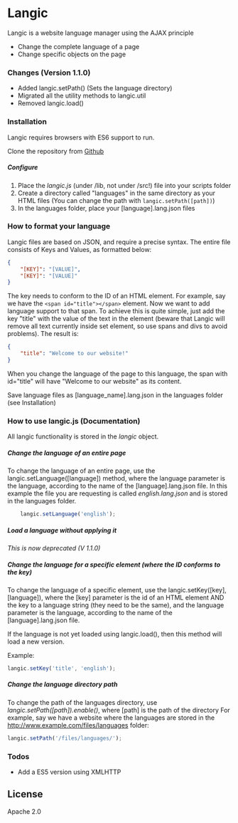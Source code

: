 # Langic

Langic is a website language manager using the AJAX principle

  - Change the complete language of a page
  - Change specific objects on the page

### Changes (Version 1.1.0)
+ Added langic.setPath() (Sets the language directory)
+ Migrated all the utility methods to langic.util
+ Removed langic.load()

### Installation

Langic requires browsers with ES6 support to run.

Clone the repository from [Github](https://github.com/IcarusWS/langic)

##### Configure
1. Place the _langic.js_ (under /lib, not under /src!) file into your scripts folder
2. Create a directory called "languages" in the same directory as your HTML files (You can change the path with ```langic.setPath([path])```)
3. In the languages folder, place your [language].lang.json files

### How to format your language
Langic files are based on JSON, and require a precise syntax. The entire file consists of Keys and Values, as formatted below:

```json
{
    "[KEY]": "[VALUE]",
    "[KEY]": "[VALUE]"
}
```
The key needs to conform to the ID of an HTML element. For example, say we have the ```<span id="title"></span>``` element.
Now we want to add language support to that span. To achieve this is quite simple, just add the key "title" with the value of the text in the element (beware that Langic will remove all text currently inside set element, so use spans and divs to avoid problems). The result is:

```json
{
    "title": "Welcome to our website!"
}
```
When you change the language of the page to this language, the span with id="title" will have "Welcome to our website" as its content.

Save language files as [language_name].lang.json in the languages folder (see Installation)

### How to use langic.js (Documentation)
All langic functionality is stored in the _langic_ object. 

##### Change the language of an entire page
To change the language of an entire page, use the langic.setLanguage([language]) method, where the language parameter is the language, according to the name of the [language].lang.json file. In this example the file you are requesting is called _english.lang.json_ and is stored in the languages folder.
```javascript
    langic.setLanguage('english');
```

##### Load a language without applying it
_This is now deprecated (V 1.1.0)_

##### Change the language for a specific element (where the ID conforms to the key)
To change the language of a specific element, use the langic.setKey([key], [language]), where the [key] parameter is the id of an HTML element AND the key to a language string (they need to be the same), and the language parameter is the language, according to the name of the [language].lang.json file.

If the language is not yet loaded using langic.load(), then this method will load a new version.

Example:
```javascript
langic.setKey('title', 'english');
```

##### Change the language directory path
To change the path of the languages directory, use _langic.setPath([path]).enable()_, where [path] is the path of the directory
For example, say we have a website where the languages are stored in the http://www.example.com/files/languages folder:

```javascript
langic.setPath('/files/languages/');
```

### Todos

 - Add a ES5 version using XMLHTTP

License
----
Apache 2.0
